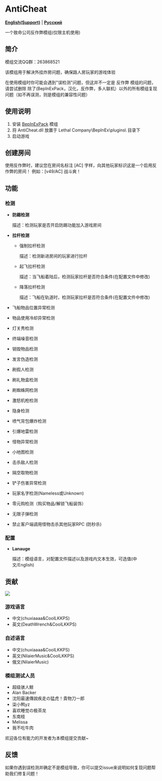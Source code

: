 # AntiCheat

[**English(Support)**](./docs/README-en.md) | [**Русский**](./docs/README-ru.md)

一个致命公司反作弊模组(仅限主机使用)

## 简介

模组交流QQ群：263868521

该模组用于解决外挂炸房问题，确保路人房玩家的游戏体验

在使用模组时你可能会遇到"误检测"问题，但这并不一定是 反作弊 模组的问题，请尝试删除 除了(BepInExPack，汉化，反作弊，多人联机）以外的所有模组复现问题（如不再误测，则是模组的兼容性问题）

## 使用说明

1. 安装 [BepInExPack](https://thunderstore.io/c/lethal-company/p/BepInEx/BepInExPack/) 模组
2. 将 AntiCheat.dll 放置于 Lethal Company\BepInEx\plugins\ 目录下
3. 启动游戏

## 创建房间

使用反作弊时，建议您在房间名标注 [AC] 字样，向其他玩家标识这是一个启用反作弊的房间！
例如：[v49/AC] 战斗爽！

## 功能

### 检测
* **防踢检测**

  描述：检测玩家是否开启防踢功能加入游戏房间
  
* **拉杆检测**

  * 强制拉杆检测
    
    描述：检测新进房间的玩家进行拉杆
  * 起飞拉杆检测
    
    描述：当飞船着陆后，检测玩家拉杆是否符合条件(在配置文件中修改)
  * 降落拉杆检测
    
    描述：飞船在轨道时，检测玩家拉杆是否符合条件(在配置文件中修改)
  
* 飞船物品位置异常检测
* 物品使用冷却异常检测
* 灯关秀检测
* 终端噪音检测
* 销毁物品检测
* 发言伪造检测
* 刷假人检测
* 刷礼物盒检测
* 刷蜘蛛网检测
* 激怒机枪检测
* 隐身检测
* 喷气背包爆炸检测
* 引爆地雷检测
* 怪物异常检测
* 小地图检测
* 击杀敌人检测
* 隔空取物检测
* 铲子伤害异常检测
* 玩家名字检测(Nameless或Unknown)
* 零元购检测（购买物品/解锁飞船装饰）
* 无限子弹检测
* 禁止客户端调用怪物击杀其他玩家RPC (防秒杀)

### 配置

* **Lanauge**

  描述：模组语言，对配置文件描述以及游戏内文本生效，可选值(中文/English)

## 贡献
<a href="https://github.com/chuxiaaaa/AntiCheat/graphs/contributors">
  <img src="https://contrib.rocks/image?repo=chuxiaaaa/AntiCheat" />
</a>

### 游戏语言

* 中文(chuxiaaaa&CoolLKKPS)
* 英文(DeathWrench&CoolLKKPS)

### 自述语言

* 中文(chuxiaaaa&CoolLKKPS)
* 英文(NilaierMusic&CoolLKKPS)
* 俄文(NilaierMusic)

### 模组测试人员
* 超级骇人鲸 
* Alan Backer
* 沈阳最速傳說疾走の猛虎！貴物刀一郎
* 柒小鸭yz
* 喜欢睡觉の极茶龙 
* 东南枝
* Melissa
* 我不吃牛肉

欢迎各位有能力的开发者为本模组提交贡献~

## 反馈
如果你遇到误检测并确定不是模组导致，你可以提交issue来说明如何复现问题帮助我们修复问题！
